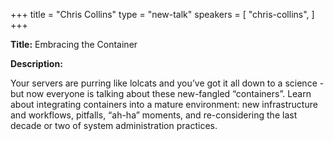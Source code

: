 +++
title = "Chris Collins"
type = "new-talk"
speakers = [
        "chris-collins",
]
+++
<div class="span-15  ">
  <div class="span-15  last ">
  <p><strong>Title:</strong>
Embracing the Container
</p>

<p><strong>Description:</strong></p>

<p>
Your servers are purring like lolcats and you’ve got it all down to a science - but now everyone is talking about these new-fangled “containers”.  Learn about integrating containers into a mature environment: new infrastructure and workflows, pitfalls, “ah-ha” moments, and re-considering the last decade or two of system administration practices.</p>

  </div>
</div>